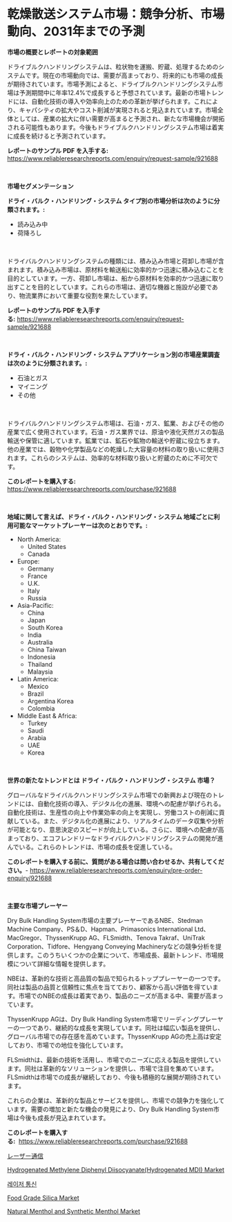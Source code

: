 <p><h1>乾燥散送システム市場：競争分析、市場動向、2031年までの予測</h1></p><p><strong>市場の概要とレポートの対象範囲</strong></p>
<p><p>ドライブルクハンドリングシステムは、粒状物を運搬、貯蔵、処理するためのシステムです。現在の市場動向では、需要が高まっており、将来的にも市場の成長が期待されています。市場予測によると、ドライブルクハンドリングシステム市場は予測期間中に年率12.4%で成長すると予想されています。最新の市場トレンドには、自動化技術の導入や効率向上のための革新が挙げられます。これにより、キャパシティの拡大やコスト削減が実現されると見込まれています。市場全体としては、産業の拡大に伴い需要が高まると予測され、新たな市場機会が開拓される可能性もあります。今後もドライブルクハンドリングシステム市場は着実に成長を続けると予測されています。</p></p>
<p><strong>レポートのサンプル PDF を入手する:</strong> <a href="https://www.reliableresearchreports.com/enquiry/request-sample/921688">https://www.reliableresearchreports.com/enquiry/request-sample/921688</a></p>
<p>&nbsp;</p>
<p><strong>市場セグメンテーション</strong></p>
<p><strong>ドライ・バルク・ハンドリング・システム タイプ別の市場分析は次のように分類されます。:</strong></p>
<p><ul><li>読み込み中</li><li>荷降ろし</li></ul></p>
<p>&nbsp;</p>
<p><p>ドライバルクハンドリングシステムの種類には、積み込み市場と荷卸し市場が含まれます。積み込み市場は、原材料を輸送船に効率的かつ迅速に積み込むことを目的としています。一方、荷卸し市場は、船から原材料を効率的かつ迅速に取り出すことを目的としています。これらの市場は、適切な機器と施設が必要であり、物流業界において重要な役割を果たしています。</p></p>
<p><strong>レポートのサンプル PDF を入手する:</strong>&nbsp;<a href="https://www.reliableresearchreports.com/enquiry/request-sample/921688">https://www.reliableresearchreports.com/enquiry/request-sample/921688</a></p>
<p>&nbsp;</p>
<p><strong> ドライ・バルク・ハンドリング・システム アプリケーション別の市場産業調査は次のように分類されます。:</strong></p>
<p><ul><li>石油とガス</li><li>マイニング</li><li>その他</li></ul></p>
<p>&nbsp;</p>
<p><p>ドライバルクハンドリングシステム市場は、石油・ガス、鉱業、およびその他の産業で広く使用されています。石油・ガス業界では、原油や液化天然ガスの製品輸送や保管に適しています。鉱業では、鉱石や鉱物の輸送や貯蔵に役立ちます。他の産業では、穀物や化学製品などの乾燥した大容量の材料の取り扱いに使用されます。これらのシステムは、効率的な材料取り扱いと貯蔵のために不可欠です。</p></p>
<p><strong>このレポートを購入する:</strong>&nbsp; <a href="https://www.reliableresearchreports.com/purchase/921688">https://www.reliableresearchreports.com/purchase/921688</a></p>
<p>&nbsp;</p>
<p><strong>地域に関して言えば、ドライ・バルク・ハンドリング・システム 地域ごとに利用可能なマーケットプレーヤーは次のとおりです。:</strong></p>
<p><ul>
    <li>
        North America:
        <ul>
            <li>United States</li>
            <li>Canada</li>
        </ul>
    </li>
    <li>
        Europe:
        <ul>
            <li>Germany</li>
            <li>France</li>
            <li>U.K.</li>
            <li>Italy</li>
            <li>Russia</li>
        </ul>
    </li>
    <li>
        Asia-Pacific:
        <ul>
            <li>China</li>
            <li>Japan</li>
            <li>South Korea</li>
            <li>India</li>
            <li>Australia</li>
            <li>China Taiwan</li>
            <li>Indonesia</li>
            <li>Thailand</li>
            <li>Malaysia</li>
        </ul>
    </li>
    <li>
        Latin America:
        <ul>
            <li>Mexico</li>
            <li>Brazil</li>
            <li>Argentina Korea</li>
            <li>Colombia</li>
        </ul>
    </li>
    <li>
        Middle East & Africa:
        <ul>
            <li>Turkey</li>
            <li>Saudi</li>
            <li>Arabia</li>
            <li>UAE</li>
            <li>Korea</li>
        </ul>
    </li>
    </ul></p>
<p>&nbsp;</p>
<p><strong>世界の新たなトレンドとは ドライ・バルク・ハンドリング・システム 市場？</strong></p>
<p><p>グローバルなドライバルクハンドリングシステム市場での新興および現在のトレンドには、自動化技術の導入、デジタル化の進展、環境への配慮が挙げられる。自動化技術は、生産性の向上や作業効率の向上を実現し、労働コストの削減に貢献している。また、デジタル化の進展により、リアルタイムのデータ収集や分析が可能となり、意思決定のスピードが向上している。さらに、環境への配慮が高まっており、エコフレンドリーなドライバルクハンドリングシステムの開発が進んでいる。これらのトレンドは、市場の成長を促進している。</p></p>
<p><strong>このレポートを購入する前に、質問がある場合は問い合わせるか、共有してください。</strong>- <a href="https://www.reliableresearchreports.com/enquiry/pre-order-enquiry/921688">https://www.reliableresearchreports.com/enquiry/pre-order-enquiry/921688</a></p>
<p>&nbsp;</p>
<p><strong>主要な市場プレーヤー</strong></p>
<p><p>Dry Bulk Handling System市場の主要プレーヤーであるNBE、Stedman Machine Company、PS＆D、Hapman、Primasonics International Ltd、MacGregor、ThyssenKrupp AG、FLSmidth、Tenova Takraf、UniTrak Corporation、Tidfore、Hengyang Conveying Machineryなどの競争分析を提供します。このうちいくつかの企業について、市場成長、最新トレンド、市場規模について詳細な情報を提供します。</p><p>NBEは、革新的な技術と高品質の製品で知られるトッププレーヤーの一つです。同社は製品の品質と信頼性に焦点を当てており、顧客から高い評価を得ています。市場でのNBEの成長は着実であり、製品のニーズが高まる中、需要が高まっています。</p><p>ThyssenKrupp AGは、Dry Bulk Handling System市場でリーディングプレーヤーの一つであり、継続的な成長を実現しています。同社は幅広い製品を提供し、グローバル市場での存在感を高めています。ThyssenKrupp AGの売上高は安定しており、市場での地位を強化しています。</p><p>FLSmidthは、最新の技術を活用し、市場でのニーズに応える製品を提供しています。同社は革新的なソリューションを提供し、市場で注目を集めています。FLSmidthは市場での成長が継続しており、今後も積極的な展開が期待されています。</p><p>これらの企業は、革新的な製品とサービスを提供し、市場での競争力を強化しています。需要の増加と新たな機会の発見により、Dry Bulk Handling System市場は今後も成長が見込まれています。</p></p>
<p><strong>このレポートを購入する:</strong>&nbsp;&nbsp;<a href="https://www.reliableresearchreports.com/purchase/921688">https://www.reliableresearchreports.com/purchase/921688</a></p>
<p><p><a href="https://github.com/lababdou/Market-Research-Report-List-2/blob/main/2832770182280.md">レーザー通信</a></p><p><a href="https://github.com/ChiragRP21/Market-Research-Report-List-3/blob/main/hydrogenated-methylene-diphenyl-diisocyanatehydrogenated-mdi-market.md">Hydrogenated Methylene Diphenyl Diisocyanate(Hydrogenated MDI) Market</a></p><p><a href="https://github.com/laholand/Market-Research-Report-List-2/blob/main/5599956182275.md">레이저 통신</a></p><p><a href="https://github.com/cecuraprangm/Market-Research-Report-List-1/blob/main/food-grade-silica-market.md">Food Grade Silica Market</a></p><p><a href="https://issuu.com/reportprime-2/docs/natural-menthol-and-synthetic-menthol-market-size-">Natural Menthol and Synthetic Menthol Market</a></p></p>